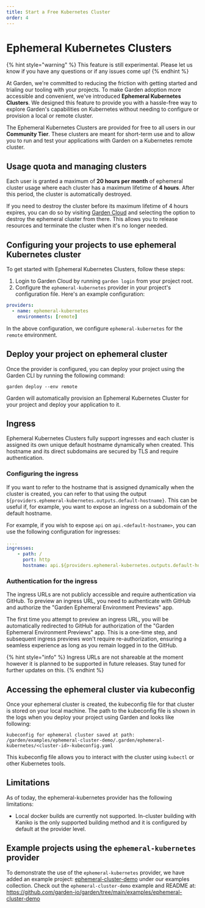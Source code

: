```yaml
---
title: Start a Free Kubernetes Cluster
order: 4
---
```


# Ephemeral Kubernetes Clusters

{% hint style="warning" %}
This feature is still experimental. Please let us know if you have any questions or if any issues come up!
{% endhint %}

At Garden, we're committed to reducing the friction with getting started and trialing our tooling with your projects. To make Garden adoption more accessible and convenient, we've introduced **Ephemeral Kubernetes Clusters**. We designed this feature to provide you with a hassle-free way to explore Garden's capabilities on Kubernetes without needing to configure or provision a local or remote cluster.

The Ephemeral Kubernetes Clusters are provided for free to all users in our **Community Tier**. These clusters are meant for short-term use and to allow you to run and test your applications with Garden on a Kubernetes remote cluster.

## Usage quota and managing clusters

Each user is granted a maximum of **20 hours per month** of ephemeral cluster usage where each cluster has a maximum lifetime of **4 hours**. After this period, the cluster is automatically destroyed.

If you need to destroy the cluster before its maximum lifetime of 4 hours expires, you can do so by visiting [Garden Cloud](https://app.garden.io) and selecting the option to destroy the ephemeral cluster from there. This allows you to release resources and terminate the cluster when it's no longer needed.

## Configuring your projects to use ephemeral Kubernetes cluster

To get started with Ephemeral Kubernetes Clusters, follow these steps:

1. Login to Garden Cloud by running `garden login` from your project root.
2. Configure the `ephemeral-kubernetes` provider in your project's configuration file. Here's an example configuration:

```yaml
providers:
  - name: ephemeral-kubernetes
    environments: [remote]

```
In the above configuration, we configure `ephemeral-kubernetes` for the `remote` environment.

## Deploy your project on ephemeral cluster

Once the provider is configured, you can deploy your project using the Garden CLI by running the following command:

```
garden deploy --env remote
```

Garden will automatically provision an Ephemeral Kubernetes Cluster for your project and deploy your application to it.

## Ingress

Ephemeral Kubernetes Clusters fully support ingresses and each cluster is assigned its own unique default hostname dynamically when created. This hostname and its direct subdomains are secured by TLS and require authentication.

### Configuring the ingress

If you want to refer to the hostname that is assigned dynamically when the cluster is created, you can refer to that using the output `${providers.ephemeral-kubernetes.outputs.default-hostname}`. This can be useful if, for example, you want to expose an ingress on a subdomain of the default hostname.

For example, if you wish to expose `api` on `api.<default-hostname>`, you can use the following configuration for ingresses:

```yaml
....
ingresses:
    - path: /
      port: http
      hostname: api.${providers.ephemeral-kubernetes.outputs.default-hostname}
```

### Authentication for the ingress

The ingress URLs are not publicly accessible and require authentication via GitHub. To preview an ingress URL, you need to authenticate with GitHub and authorize the "Garden Ephemeral Environment Previews" app.

The first time you attempt to preview an ingress URL, you will be automatically redirected to GitHub for authorization of the "Garden Ephemeral Environment Previews" app. This is a one-time step, and subsequent ingress previews won't require re-authorization, ensuring a seamless experience as long as you remain logged in to the GitHub.

{% hint style="info" %}
Ingress URLs are not shareable at the moment however it is planned to be supported in future releases. Stay tuned for further updates on this.
{% endhint %}

## Accessing the ephemeral cluster via kubeconfig

Once your ephemeral cluster is created, the kubeconfig file for that cluster is stored on your local machine. The path to the kubeconfig file is shown in the logs when you deploy your project using Garden and looks like following:
```
kubeconfig for ephemeral cluster saved at path: /garden/examples/ephemeral-cluster-demo/.garden/ephemeral-kubernetes/<cluster-id>-kubeconfig.yaml
```

This kubeconfig file allows you to interact with the cluster using `kubectl` or other Kubernetes tools.

## Limitations

As of today, the ephemeral-kubernetes provider has the following limitations:

- Local docker builds are currently not supported. In-cluster building with Kaniko is the only supported building method and it is configured by default at the provider level.

## Example projects using the `ephemeral-kubernetes` provider

To demonstrate the use of the `ephemeral-kubernetes` provider, we have added an example project: [ephemeral-cluster-demo](https://github.com/garden-io/garden/tree/main/examples) under our examples collection. Check out the `ephemeral-cluster-demo` example and README at: https://github.com/garden-io/garden/tree/main/examples/ephemeral-cluster-demo


